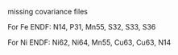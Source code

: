 

missing covariance files

For Fe
ENDF: N14, P31, Mn55, S32, S33, S36

For Ni
ENDF: Ni62, Ni64, Mn55, Cu63, Cu63, N14
